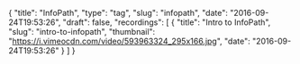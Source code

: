 {
  "title": "InfoPath",
  "type": "tag",
  "slug": "infopath",
  "date": "2016-09-24T19:53:26",
  "draft": false,
  "recordings": [
    {
      "title": "Intro to InfoPath",
      "slug": "intro-to-infopath",
      "thumbnail": "https://i.vimeocdn.com/video/593963324_295x166.jpg",
      "date": "2016-09-24T19:53:26"
    }
  ]
}